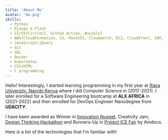 ```yaml
---
title: 'About Me'
avatar: 'me.png'
skills:
  - Python
  - Django & Flask
  - CI/CD(CircleCI, Github Action, Ansible)
  - AWS(CloudFormation, S3, Route53, Cloudwatch, EC2, CloudFront, IAM, RDS, ECS)
  - JavaScript/jQuery
  - Git
  - SQL
  - Docker
  - Kubernetes
  - CSS/HTML
  - C programming
---
```



Hello! Interestingly, I started learning programming in my first year at [Riara University,  Nairobi,Kenya](https://www.riarauniversity.ac.ke) where I did Computer Science in (2017-2021).
I later enrolled for a Software Engineering bootcamp at **ALX AFRICA** in (2021-2022) and then enrolled for DevOps Engineer Nanodegree from **UDACITY**. 


I have been awarded as Winner in [Innovation Nugget](https://drive.google.com/file/d/1PzTZkXlQV9ldZxqmBbbO94uIqrhSwvcq/view?usp=sharing), Creativity Jam, [Design Thinking Hackathon](https://drive.google.com/file/d/1hXCATvKwzHCvctHtElsqFg5YIqabz22O/view?usp=sharing) and Runners-Up in [Project ICE Fair](https://drive.google.com/file/d/1exB19OoQ5dzU2mg4qbdkNutA25TGBWV3/view?usp=sharing) by Amdocs.

Here is a list of the technologies that I'm familiar with!
